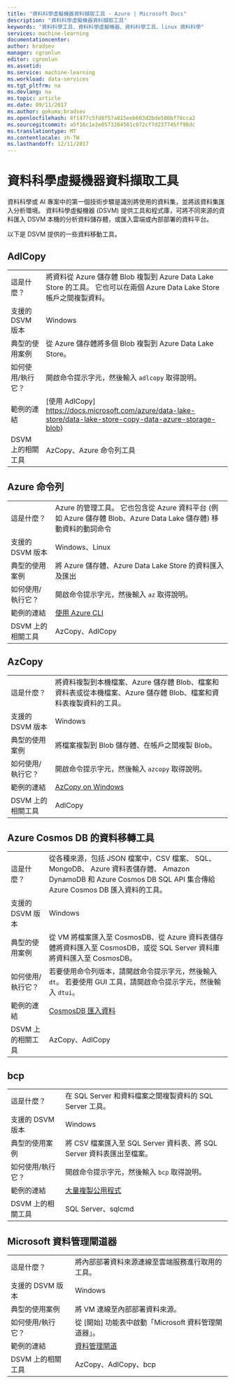 ```yaml
---
title: "資料科學虛擬機器資料擷取工具 - Azure | Microsoft Docs"
description: "資料科學虛擬機器資料擷取工具"
keywords: "資料科學工具、資料科學虛擬機器、資料科學工具、linux 資料科學"
services: machine-learning
documentationcenter: 
author: bradsev
manager: cgronlun
editor: cgronlun
ms.assetid: 
ms.service: machine-learning
ms.workload: data-services
ms.tgt_pltfrm: na
ms.devlang: na
ms.topic: article
ms.date: 09/11/2017
ms.author: gokuma;bradsev
ms.openlocfilehash: 8f1477c5fd8f57a815eeb603d2bde580bf78cca2
ms.sourcegitcommit: a5f16c1e2e0573204581c072cf7d237745ff98dc
ms.translationtype: MT
ms.contentlocale: zh-TW
ms.lasthandoff: 12/11/2017
---
```

# <a name="data-science-virtual-machine-data-ingestion-tools"></a>資料科學虛擬機器資料擷取工具

資料科學或 AI 專案中的第一個技術步驟是識別將使用的資料集，並將該資料集匯入分析環境。 資料科學虛擬機器 (DSVM) 提供工具和程式庫，可將不同來源的資料匯入 DSVM 本機的分析資料儲存體，或匯入雲端或內部部署的資料平台。 

以下是 DSVM 提供的一些資料移動工具。 

## <a name="adlcopy"></a>AdlCopy

|    |           |
| ------------- | ------------- |
| 這是什麼？   | 將資料從 Azure 儲存體 Blob 複製到 Azure Data Lake Store 的工具。 它也可以在兩個 Azure Data Lake Store 帳戶之間複製資料。      |
| 支援的 DSVM 版本      | Windows      |
| 典型的使用案例      | 從 Azure 儲存體將多個 Blob 複製到 Azure Data Lake Store。      |
|  如何使用/執行它？    |   開啟命令提示字元，然後輸入 `adlcopy` 取得說明。    |
| 範例的連結      | [使用 AdlCopy] https://docs.microsoft.com/azure/data-lake-store/data-lake-store-copy-data-azure-storage-blob)      |
| DSVM 上的相關工具      | AzCopy、Azure 命令列工具     |

## <a name="azure-command-line"></a>Azure 命令列

|    |           |
| ------------- | ------------- |
| 這是什麼？   | Azure 的管理工具。 它也包含從 Azure 資料平台 (例如 Azure 儲存體 Blob、Azure Data Lake 儲存體) 移動資料的動詞命令     |
| 支援的 DSVM 版本      | Windows、Linux     |
| 典型的使用案例      | 將 Azure 儲存體、Azure Data Lake Store 的資料匯入及匯出      |
|  如何使用/執行它？    |   開啟命令提示字元，然後輸入 `az` 取得說明。    |
| 範例的連結      | [使用 Azure CLI](https://docs.microsoft.com/cli/azure/?viee-cli-latest)     |
| DSVM 上的相關工具      | AzCopy、AdlCopy      |


## <a name="azcopy"></a>AzCopy

|    |           |
| ------------- | ------------- |
| 這是什麼？   | 將資料複製到本機檔案、Azure 儲存體 Blob、檔案和資料表或從本機檔案、Azure 儲存體 Blob、檔案和資料表複製資料的工具。      |
| 支援的 DSVM 版本      | Windows      |
| 典型的使用案例      | 將檔案複製到 Blob 儲存體、在帳戶之間複製 Blob。      |
|  如何使用/執行它？    |   開啟命令提示字元，然後輸入 `azcopy` 取得說明。    |
| 範例的連結      | [AzCopy on Windows](https://docs.microsoft.com/azure/storage/common/storage-use-azcopy)      |
| DSVM 上的相關工具      | AdlCopy     |


## <a name="azure-cosmos-db-data-migration-tool"></a>Azure Cosmos DB 的資料移轉工具

|    |           |
| ------------- | ------------- |
| 這是什麼？   | 從各種來源，包括 JSON 檔案中，CSV 檔案、 SQL、 MongoDB、 Azure 資料表儲存體、 Amazon DynamoDB 和 Azure Cosmos DB SQL API 集合傳給 Azure Cosmos DB 匯入資料的工具。      |
| 支援的 DSVM 版本      | Windows      |
| 典型的使用案例      | 從 VM 將檔案匯入至 CosmosDB、從 Azure 資料表儲存體將資料匯入至 CosmosDB，或從 SQL Server 資料庫將資料匯入至 CosmosDB。     |
|  如何使用/執行它？    |   若要使用命令列版本，請開啟命令提示字元，然後輸入 `dt`。 若要使用 GUI 工具，請開啟命令提示字元，然後輸入 `dtui`。    |
| 範例的連結      | [CosmosDB 匯入資料](https://docs.microsoft.com/azure/cosmos-db/import-data)      |
| DSVM 上的相關工具      | AzCopy、AdlCopy      |


## <a name="bcp"></a>bcp

|    |           |
| ------------- | ------------- |
| 這是什麼？   | 在 SQL Server 和資料檔案之間複製資料的 SQL Server 工具。      |
| 支援的 DSVM 版本      | Windows      |
| 典型的使用案例      | 將 CSV 檔案匯入至 SQL Server 資料表、將 SQL Server 資料表匯出至檔案。      |
|  如何使用/執行它？    |   開啟命令提示字元，然後輸入 `bcp` 取得說明。    |
| 範例的連結      | [大量複製公用程式](https://docs.microsoft.com/sql/tools/bcp-utility)      |
| DSVM 上的相關工具      | SQL Server、sqlcmd      |


## <a name="microsoft-data-management-gateway"></a>Microsoft 資料管理閘道器

|    |           |
| ------------- | ------------- |
| 這是什麼？   | 將內部部署資料來源連線至雲端服務進行取用的工具。      |
| 支援的 DSVM 版本      | Windows      |
| 典型的使用案例      | 將 VM 連線至內部部署資料來源。      |
|  如何使用/執行它？    |   從 [開始] 功能表中啟動「Microsoft 資料管理閘道器」。    |
| 範例的連結      | [資料管理閘道](https://msdn.microsoft.com/library/dn879362.aspx)      |
| DSVM 上的相關工具      | AzCopy、AdlCopy、bcp    |
